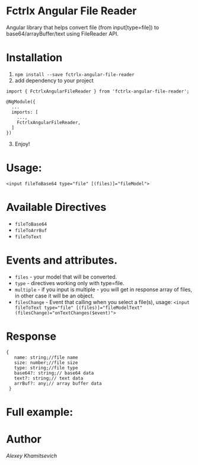 # Fctrlx Angular File Reader
Angular library that helps convert file (from input[type=file]) to base64/arrayBuffer/text using FileReader API.

# Installation

1. `npm install --save fctrlx-angular-file-reader`
2. add dependency to your project

```
import { FctrlxAngularFileReader } from 'fctrlx-angular-file-reader';

@NgModule({
  ...
  imports: [
    ...,
    FctrlxAngularFileReader,
  ]
})
```

3. Enjoy!

# Usage:
`<input fileToBase64 type="file" [(files)]="fileModel">`

# Available Directives
- `fileToBase64`
- `fileToArrBuf`
- `fileToText`

# Events and attributes.
- `files` - your model that will be converted.
- `type` - directives working only with type=file.
- `multiple` - if you input is multiple - you will get in response array of files, in other case it will be an object.
- `filesChange` - Event that calling when you select a file(s), usage: `<input fileToText type="file" [(files)]="fileModelText" (filesChange)="onTextChanges($event)">`

# Response
```
{
   name: string;//file name
   size: number;//file size 
   type: string;//file type
   base64?: string;// base64 data
   text?: string;// text data
   arrBuf?: any;// array buffer data
 }
 ```

# Full example:


# Author
_Alexey Khamitsevich_
